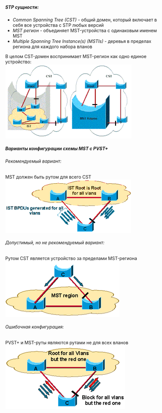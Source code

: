 ##### STP сущности:
* *Common Spanning Tree (CST)* - общий домен, который включает в себя все устройства с STP любых версий
* *MST регион* - объединяет MST-устройства с одинаковым именем MST
* *Multiple Spanning Tree Instance(s) (MSTIs)* - деревья в пределах региона для каждого набора вланов

В целом CST-домен воспринимает MST-регион как одно единое устройство:  
![MST into CST](../../images/cst-mst.png)
<br>

##### Варианты конфигурации схемы MST с PVST+
###### Рекомендуемый вариант:
MST должен быть рутом для всего CST  
![Рекомендуемая конфигурация](../../images/mst_good.png)
<br>

###### Допустимый, но не рекомендуемый вариант:
Рутом CST является устройство за пределами MST-региона  
![Допустимая конфигурация](../../images/mst_not_good.png)
<br>

###### Ошибочная конфигурация:
PVST+ и MST-руты являются рутами не для всех вланов  
![Мисконфигурация](../../images/mst_failed.png)